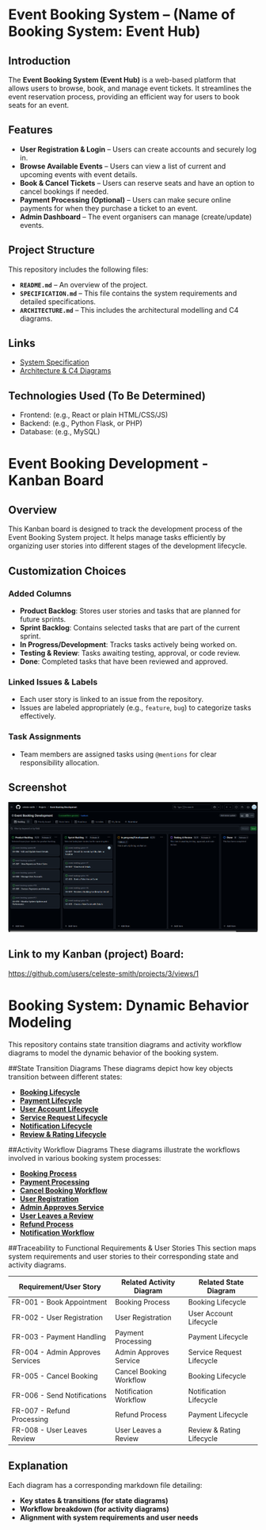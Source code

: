 # Event Booking System – (Name of Booking System: Event Hub)

## Introduction
The **Event Booking System (Event Hub)** is a web-based platform that allows users to browse, book, and manage event tickets. It streamlines the event reservation process, providing an efficient way for users to book seats for an event. 


## Features
- **User Registration & Login** – Users can create accounts and securely log in.
- **Browse Available Events** – Users can view a list of current and upcoming events with event details.
- **Book & Cancel Tickets** – Users can reserve seats and have an option to cancel bookings if needed.
- **Payment Processing (Optional)** – Users can make secure online payments for when they purchase a ticket to an event. 
- **Admin Dashboard** – The event organisers can manage (create/update) events.


## Project Structure
This repository includes the following files:
- **`README.md`** – An overview of the project.
- **`SPECIFICATION.md`** – This file contains the system requirements and detailed specifications.
- **`ARCHITECTURE.md`** – This includes the architectural modelling and C4 diagrams.


## Links
- [System Specification](SPECIFICATION.md)
- [Architecture & C4 Diagrams](ARCHITECTURE.md)


## Technologies Used (To Be Determined)
- Frontend: (e.g., React or plain HTML/CSS/JS)
- Backend: (e.g., Python Flask, or PHP)
- Database: (e.g., MySQL)


# Event Booking Development - Kanban Board

## Overview
This Kanban board is designed to track the development process of the Event Booking System project. It helps manage tasks efficiently by organizing user stories into different stages of the development lifecycle.

## Customization Choices

### Added Columns
- **Product Backlog**: Stores user stories and tasks that are planned for future sprints.
- **Sprint Backlog**: Contains selected tasks that are part of the current sprint.
- **In Progress/Development**: Tracks tasks actively being worked on.
- **Testing & Review**: Tasks awaiting testing, approval, or code review.
- **Done**: Completed tasks that have been reviewed and approved.

### Linked Issues & Labels
- Each user story is linked to an issue from the repository.
- Issues are labeled appropriately (e.g., `feature`, `bug`) to categorize tasks effectively.

### Task Assignments
- Team members are assigned tasks using `@mentions` for clear responsibility allocation.

## Screenshot
![Kanban Board](https://github.com/celeste-smith/event-booking-system/blob/main/kanban-board.png)

## Link to my Kanban (project) Board:
https://github.com/users/celeste-smith/projects/3/views/1


# Booking System: Dynamic Behavior Modeling

This repository contains state transition diagrams and activity workflow diagrams to model the dynamic behavior of the booking system.

##State Transition Diagrams
These diagrams depict how key objects transition between different states:

- **[Booking Lifecycle](diagrams/STATE-TRANSITION-DIAGRAMS.md)**
- **[Payment Lifecycle](diagrams/payment_state.md)**
- **[User Account Lifecycle](diagrams/user_account_state.md)**
- **[Service Request Lifecycle](diagrams/service_request_state.md)**
- **[Notification Lifecycle](diagrams/notification_state.md)**
- **[Review & Rating Lifecycle](diagrams/review_rating_state.md)**

##Activity Workflow Diagrams
These diagrams illustrate the workflows involved in various booking system processes:

- **[Booking Process](diagrams/booking_process.md)**
- **[Payment Processing](diagrams/payment_workflow.md)**
- **[Cancel Booking Workflow](diagrams/cancel_booking.md)**
- **[User Registration](diagrams/user_registration.md)**
- **[Admin Approves Service](diagrams/admin_approve_service.md)**
- **[User Leaves a Review](diagrams/user_review.md)**
- **[Refund Process](diagrams/refund_workflow.md)**
- **[Notification Workflow](diagrams/notification_workflow.md)**

##Traceability to Functional Requirements & User Stories
This section maps system requirements and user stories to their corresponding state and activity diagrams.

| **Requirement/User Story** | **Related Activity Diagram** | **Related State Diagram** |
|----------------------------|------------------------------|---------------------------|
| FR-001 - Book Appointment | Booking Process | Booking Lifecycle |
| FR-002 - User Registration | User Registration | User Account Lifecycle |
| FR-003 - Payment Handling | Payment Processing | Payment Lifecycle |
| FR-004 - Admin Approves Services | Admin Approves Service | Service Request Lifecycle |
| FR-005 - Cancel Booking | Cancel Booking Workflow | Booking Lifecycle |
| FR-006 - Send Notifications | Notification Workflow | Notification Lifecycle |
| FR-007 - Refund Processing | Refund Process | Payment Lifecycle |
| FR-008 - User Leaves Review | User Leaves a Review | Review & Rating Lifecycle |

## Explanation
Each diagram has a corresponding markdown file detailing:
- **Key states & transitions (for state diagrams)**
- **Workflow breakdown (for activity diagrams)**
- **Alignment with system requirements and user needs**



